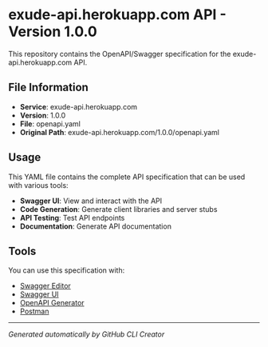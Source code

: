 # exude-api.herokuapp.com API - Version 1.0.0

This repository contains the OpenAPI/Swagger specification for the exude-api.herokuapp.com API.

## File Information

- **Service**: exude-api.herokuapp.com
- **Version**: 1.0.0
- **File**: openapi.yaml
- **Original Path**: exude-api.herokuapp.com/1.0.0/openapi.yaml

## Usage

This YAML file contains the complete API specification that can be used with various tools:

- **Swagger UI**: View and interact with the API
- **Code Generation**: Generate client libraries and server stubs
- **API Testing**: Test API endpoints
- **Documentation**: Generate API documentation

## Tools

You can use this specification with:

- [Swagger Editor](https://editor.swagger.io/)
- [Swagger UI](https://swagger.io/tools/swagger-ui/)
- [OpenAPI Generator](https://openapi-generator.tech/)
- [Postman](https://www.postman.com/)

---

*Generated automatically by GitHub CLI Creator*
